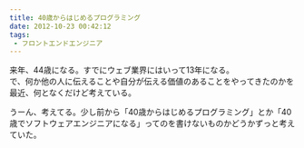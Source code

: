 ```yaml
---
title: 40歳からはじめるプログラミング
date: 2012-10-23 00:42:12
tags: 
 - フロントエンドエンジニア
---
```


来年、44歳になる。すでにウェブ業界にはいって13年になる。<br />
で、何か他の人に伝えることや自分が伝える価値のあることをやってきたのかを最近、何となくだけど考えている。

うーん、考えてる。少し前から「40歳からはじめるプログラミング」とか「40歳でソフトウェアエンジニアになる」ってのを書けないものかどうかずっと考えていた。


